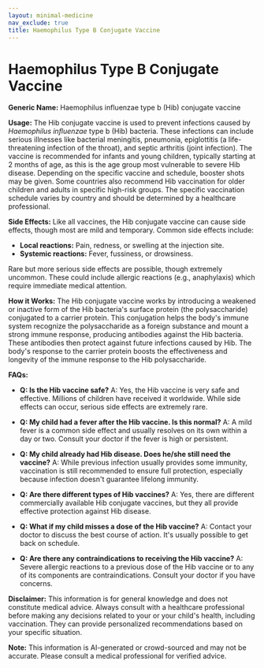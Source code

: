 ```yaml
---
layout: minimal-medicine
nav_exclude: true
title: Haemophilus Type B Conjugate Vaccine
---
```


# Haemophilus Type B Conjugate Vaccine

**Generic Name:** Haemophilus influenzae type b (Hib) conjugate vaccine

**Usage:**  The Hib conjugate vaccine is used to prevent infections caused by *Haemophilus influenzae* type b (Hib) bacteria. These infections can include serious illnesses like bacterial meningitis, pneumonia, epiglottitis (a life-threatening infection of the throat), and septic arthritis (joint infection).  The vaccine is recommended for infants and young children, typically starting at 2 months of age, as this is the age group most vulnerable to severe Hib disease.  Depending on the specific vaccine and schedule, booster shots may be given.  Some countries also recommend Hib vaccination for older children and adults in specific high-risk groups.  The specific vaccination schedule varies by country and should be determined by a healthcare professional.


**Side Effects:**  Like all vaccines, the Hib conjugate vaccine can cause side effects, though most are mild and temporary. Common side effects include:

* **Local reactions:**  Pain, redness, or swelling at the injection site.
* **Systemic reactions:**  Fever, fussiness, or drowsiness.

Rare but more serious side effects are possible, though extremely uncommon. These could include allergic reactions (e.g., anaphylaxis) which require immediate medical attention.


**How it Works:** The Hib conjugate vaccine works by introducing a weakened or inactive form of the Hib bacteria's surface protein (the polysaccharide) conjugated to a carrier protein. This conjugation helps the body's immune system recognize the polysaccharide as a foreign substance and mount a strong immune response, producing antibodies against the Hib bacteria.  These antibodies then protect against future infections caused by Hib.  The body's response to the carrier protein boosts the effectiveness and longevity of the immune response to the Hib polysaccharide.


**FAQs:**

* **Q: Is the Hib vaccine safe?** A: Yes, the Hib vaccine is very safe and effective.  Millions of children have received it worldwide.  While side effects can occur, serious side effects are extremely rare.

* **Q:  My child had a fever after the Hib vaccine. Is this normal?** A:  A mild fever is a common side effect and usually resolves on its own within a day or two.  Consult your doctor if the fever is high or persistent.

* **Q:  My child already had Hib disease. Does he/she still need the vaccine?** A: While previous infection usually provides some immunity, vaccination is still recommended to ensure full protection, especially because infection doesn't guarantee lifelong immunity.

* **Q: Are there different types of Hib vaccines?** A: Yes, there are different commercially available Hib conjugate vaccines, but they all provide effective protection against Hib disease.

* **Q:  What if my child misses a dose of the Hib vaccine?** A: Contact your doctor to discuss the best course of action.  It's usually possible to get back on schedule.

* **Q: Are there any contraindications to receiving the Hib vaccine?** A:  Severe allergic reactions to a previous dose of the Hib vaccine or to any of its components are contraindications.  Consult your doctor if you have concerns.


**Disclaimer:** This information is for general knowledge and does not constitute medical advice.  Always consult with a healthcare professional before making any decisions related to your or your child's health, including vaccination.  They can provide personalized recommendations based on your specific situation.


**Note:** This information is AI-generated or crowd-sourced and may not be accurate. Please consult a medical professional for verified advice.